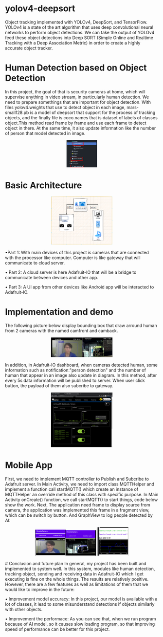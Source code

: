 # yolov4-deepsort

Object tracking implemented with YOLOv4, DeepSort, and TensorFlow. YOLOv4 is a state of the art algorithm that uses deep convolutional neural networks to perform object detections. We can take the output of YOLOv4 feed these object detections into Deep SORT (Simple Online and Realtime Tracking with a Deep Association Metric) in order to create a highly accurate object tracker.

# Human Detection based on Object Detection

In this project, the goal of that is security cameras at home, which will supervise anything in video stream, in particularly human detection. We need to prepare somethings that are important for object detection. With files yolov4.weights that use to detect object in each image, mars-small128.pb is a model of deepsort that support for the process of tracking objects, and the finally file is coco.names that is dataset
of labels of classes object.This method read frame by frame and use each frame to detect object in there. At the same time, it also update information like the number of person that model detected in image.
<p align="center"> <img width = "20%" height = "20%" src="images/1.png"/>  </p>

# Basic Architecture
<p align="center"> <img width = "40%" height = "20%" src="images/2.png"/>  </p>
•Part 1: With main devices of this project is cameras that are connected with the processor like computer. Computer is like gateway that will communicate to cloud server.

• Part 2: A cloud server is here Adafruit-IO that will be a bridge to communicate between devices and other app.

• Part 3: A UI app from other devices like Android app will be interacted to Adafruit-IO.

# Implementation and demo
The following picture below display bounding box that draw arround human from 2 cameras with the named camfront and camback.
<p align="center"> <img width = "40%" height = "20%" src="images/3.png"/>  </p> 

In addition, in Adafruit-IO dashboard, when cameras detected human, some information such as notification:"person detection" and the number of human that appear in an image also update in diagram. In this method, after every 5s data information will be published to server. When user click button, the payload of them also subcribe to gateway.
<p align="center"> <img width = "40%" height = "20%" src="images/dash.png"/>  </p> 

# Mobile App
First, we need to implement MQTT controller to Publish and Subcribe to Adafruit server. In Main Activity, we need to import class MQTTHelper and implement a function
call startMQTT() which create an instance of MQTTHelper an override method of this class with specific purpose. In Main Activity onCreate() function, we call startMQTT() to start things, code below show the work. Next, The application need frame to display source from camera, the application was implemented this frame in a fragment view, which can be switch by button. And GraphView to log people detected by AI:

<p align="center"> <img width = "40%" height = "40%" src="images/fragment.png"/> <img width = "20%" height = "20%" src="images/graph.jpg"/> </p> 
# Conclusion and future plan
In general, my project has been built and implemented to system well. In this system, modules like human detection, tracking object, sending and receiving data in Adafruit-IO which I get executing is fine on the whole things. The results are
relatively positive. However, there are a few features as well as limitations of them that we would like to improve in the future:

• Improvement model accuracy: In this project, our model is available with a lot
of classes, it lead to some misunderstand detections if objects similarly with
other objects.

• Improvement the performace: As you can see that, when we run program
because of AI model, so it causes slow loading program, so that improving
speed of performance can be better for this project.
